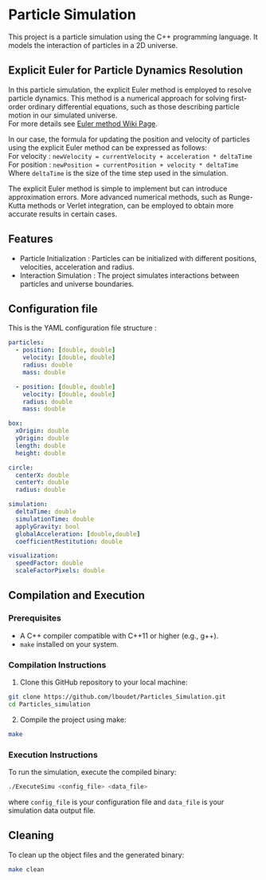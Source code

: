 # Particle Simulation

This project is a particle simulation using the C++ programming language. It models the interaction of particles in a 2D universe.


## Explicit Euler for Particle Dynamics Resolution

In this particle simulation, the explicit Euler method is employed to resolve particle dynamics. This method is a numerical approach for solving first-order ordinary differential equations, such as those describing particle motion in our simulated universe.\
For more details see [Euler method Wiki Page](https://en.wikipedia.org/wiki/Euler_method).

In our case, the formula for updating the position and velocity of particles using the explicit Euler method can be expressed as follows:\
For velocity : `newVelocity = currentVelocity + acceleration * deltaTime`\
For position : `newPosition = currentPosition + velocity * deltaTime`\
Where `deltaTime` is the size of the time step used in the simulation.

The explicit Euler method is simple to implement but can introduce approximation errors. More advanced numerical methods, such as Runge-Kutta methods or Verlet integration, can be employed to obtain more accurate results in certain cases.

## Features

- Particle Initialization : Particles can be initialized with different positions, velocities, acceleration and radius.
- Interaction Simulation : The project simulates interactions between particles and universe boundaries.

## Configuration file

This is the YAML configuration file structure :
```yaml
particles:
  - position: [double, double]
    velocity: [double, double]
    radius: double
    mass: double

  - position: [double, double]
    velocity: [double, double]
    radius: double
    mass: double

box:
  xOrigin: double
  yOrigin: double
  length: double
  height: double

circle:
  centerX: double
  centerY: double
  radius: double

simulation:
  deltaTime: double
  simulationTime: double
  applyGravity: bool
  globalAcceleration: [double,double]
  coefficientRestitution: double

visualization:
  speedFactor: double
  scaleFactorPixels: double
```

## Compilation and Execution

### Prerequisites

- A C++ compiler compatible with C++11 or higher (e.g., g++).
- `make` installed on your system.

### Compilation Instructions

1. Clone this GitHub repository to your local machine:
```bash
git clone https://github.com/lboudet/Particles_Simulation.git
cd Particles_simulation
```

2. Compile the project using make:
```bash
make
```

### Execution Instructions

To run the simulation, execute the compiled binary:
```bash
./ExecuteSimu <config_file> <data_file>
```
where `config_file` is your configuration file and `data_file` is your simulation data output file.

## Cleaning

To clean up the object files and the generated binary:
```bash
make clean
```